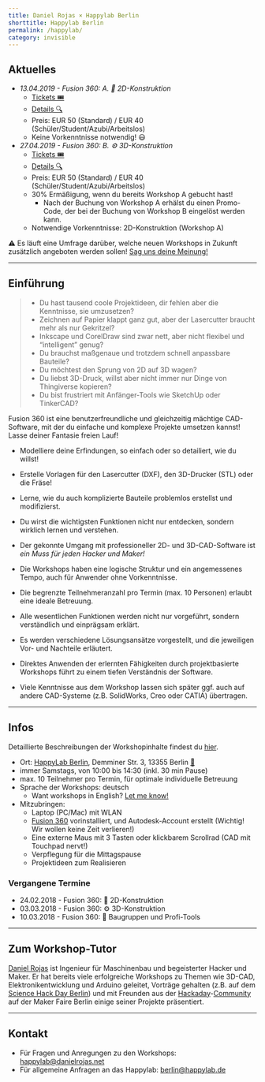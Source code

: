 ```yaml
---
title: Daniel Rojas × Happylab Berlin
shorttitle: Happylab Berlin
permalink: /happylab/
category: invisible
---
```


## Aktuelles

* *13.04.2019 - Fusion 360: A. 📐 2D-Konstruktion*
  * [Tickets 🎟](https://www.eventbrite.com/e/fusion-360-workshop-2d-konstruktion-tickets-59287062199)
  * [Details 🔍](/happylab/details)
  * Preis: EUR 50 (Standard) / EUR 40 (Schüler/Student/Azubi/Arbeitslos)
  * Keine Vorkenntnisse notwendig! 😃
* *27.04.2019 - Fusion 360: B. ⚙️ 3D-Konstruktion*
  * [Tickets 🎟](https://www.eventbrite.com/e/fusion-360-workshop-3d-konstruktion-tickets-59287182559)
  * [Details 🔍](/happylab/details)
  * Preis: EUR 50 (Standard) / EUR 40 (Schüler/Student/Azubi/Arbeitslos)
  * 30% Ermäßigung, wenn du bereits Workshop A gebucht hast!
     * Nach der Buchung von Workshop A erhälst du einen Promo-Code, der bei der Buchung von Workshop B eingelöst werden kann.
  * Notwendige Vorkenntnisse: 2D-Konstruktion (Workshop A)

⚠️ Es läuft eine Umfrage darüber,
welche neuen Workshops in Zukunft zusätzlich angeboten werden sollen! [Sag uns deine Meinung!](/happylab/poll)

---

## Einführung

> * Du hast tausend coole Projektideen, dir fehlen aber die Kenntnisse, sie umzusetzen?
> * Zeichnen auf Papier klappt ganz gut, aber der Lasercutter braucht mehr als nur Gekritzel?
> * Inkscape und CorelDraw sind zwar nett, aber nicht flexibel und “intelligent” genug?
> * Du brauchst maßgenaue und trotzdem schnell anpassbare Bauteile?
> * Du möchtest den Sprung von 2D auf 3D wagen?
> * Du liebst 3D-Druck, willst aber nicht immer nur Dinge von Thingiverse kopieren?
> * Du bist frustriert mit Anfänger-Tools wie SketchUp oder TinkerCAD?

Fusion 360 ist eine benutzerfreundliche und gleichzeitig mächtige CAD-Software, mit der du einfache und komplexe Projekte umsetzen kannst! Lasse deiner Fantasie freien Lauf!

* Modelliere deine Erfindungen, so einfach oder so detailiert, wie du willst!
* Erstelle Vorlagen für den Lasercutter (DXF), den 3D-Drucker (STL) oder die Fräse!
* Lerne, wie du auch komplizierte Bauteile problemlos erstellst und modifizierst.
* Du wirst die wichtigsten Funktionen nicht nur entdecken, sondern wirklich lernen und verstehen.
* Der gekonnte Umgang mit professioneller 2D- und 3D-CAD-Software ist *ein Muss für jeden Hacker und Maker!*

* Die Workshops haben eine logische Struktur und ein angemessenes Tempo, auch für Anwender ohne Vorkenntnisse.
* Die begrenzte Teilnehmeranzahl pro Termin (max. 10 Personen) erlaubt eine ideale Betreuung.
* Alle wesentlichen Funktionen werden nicht nur vorgeführt, sondern verständlich und einprägsam erklärt.
* Es werden verschiedene Lösungsansätze vorgestellt, und die jeweiligen Vor- und Nachteile erläutert.
* Direktes Anwenden der erlernten Fähigkeiten durch projektbasierte Workshops führt zu einem tiefen Verständnis der Software.
* Viele Kenntnisse aus dem Workshop lassen sich später ggf. auch auf andere CAD-Systeme (z.B. SolidWorks, Creo oder CATIA) übertragen.

---

## Infos

Detaillierte Beschreibungen der Workshopinhalte findest du [hier](/happylab/details).

* Ort: [HappyLab Berlin](https://happylab.de/de_ber/home),
  Demminer Str. 3, 13355 Berlin [📍](https://goo.gl/maps/6sKdnXERwa32)
* immer Samstags, von 10:00 bis 14:30 (inkl. 30 min Pause)
* max. 10 Teilnehmer pro Termin, für optimale individuelle Betreuung
* Sprache der Workshops: deutsch
  * Want workshops in English? [Let me know!](/happylab/poll)
* Mitzubringen:
  * Laptop (PC/Mac) mit WLAN
  * [Fusion 360](https://www.autodesk.de/products/fusion-360/overview) vorinstalliert, und Autodesk-Account erstellt (Wichtig! Wir wollen keine Zeit verlieren!)
  * Eine externe Maus mit 3 Tasten oder klickbarem Scrollrad (CAD mit Touchpad nervt!)
  * Verpflegung für die Mittagspause
  * Projektideen zum Realisieren


### Vergangene Termine

* 24.02.2018 - Fusion 360: 📐 2D-Konstruktion
* 03.03.2018 - Fusion 360: ⚙️ 3D-Konstruktion
* 10.03.2018 - Fusion 360: 🔩 Baugruppen und Profi-Tools

---

## Zum Workshop-Tutor

[Daniel Rojas](http://danielrojas.net) ist Ingenieur für Maschinenbau und begeisterter Hacker und Maker. Er hat bereits viele erfolgreiche Workshops zu Themen wie 3D-CAD, Elektronikentwicklung und Arduino geleitet, Vorträge gehalten (z.B. auf dem [Science Hack Day Berlin](http://berlin.sciencehackday.org/)) und mit Freunden aus der [Hackaday](http://hackaday.com)-[Community](http://hackaday.io) auf der Maker Faire Berlin einige seiner Projekte präsentiert.

---

## Kontakt

* Für Fragen und Anregungen zu den Workshops:
  <happylab@danielrojas.net>
* Für allgemeine Anfragen an das Happylab:
  <berlin@happylab.de>
